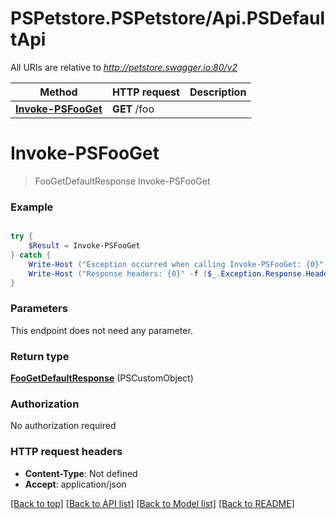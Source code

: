 # PSPetstore.PSPetstore/Api.PSDefaultApi

All URIs are relative to *http://petstore.swagger.io:80/v2*

Method | HTTP request | Description
------------- | ------------- | -------------
[**Invoke-PSFooGet**](PSDefaultApi.md#Invoke-PSFooGet) | **GET** /foo | 


<a id="Invoke-PSFooGet"></a>
# **Invoke-PSFooGet**
> FooGetDefaultResponse Invoke-PSFooGet<br>



### Example
```powershell

try {
    $Result = Invoke-PSFooGet
} catch {
    Write-Host ("Exception occurred when calling Invoke-PSFooGet: {0}" -f ($_.ErrorDetails | ConvertFrom-Json))
    Write-Host ("Response headers: {0}" -f ($_.Exception.Response.Headers | ConvertTo-Json))
}
```

### Parameters
This endpoint does not need any parameter.

### Return type

[**FooGetDefaultResponse**](FooGetDefaultResponse.md) (PSCustomObject)

### Authorization

No authorization required

### HTTP request headers

 - **Content-Type**: Not defined
 - **Accept**: application/json

[[Back to top]](#) [[Back to API list]](../README.md#documentation-for-api-endpoints) [[Back to Model list]](../README.md#documentation-for-models) [[Back to README]](../README.md)

